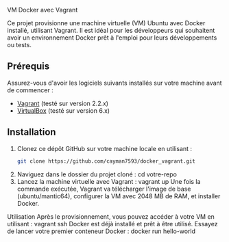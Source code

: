 VM Docker avec Vagrant

Ce projet provisionne une machine virtuelle (VM) Ubuntu avec Docker installé, utilisant Vagrant. Il est idéal pour les développeurs qui souhaitent avoir un environnement Docker prêt à l'emploi pour leurs développements ou tests.

## Prérequis

Assurez-vous d'avoir les logiciels suivants installés sur votre machine avant de commencer :

- [Vagrant](https://www.vagrantup.com/downloads.html) (testé sur version 2.2.x)
- [VirtualBox](https://www.virtualbox.org/wiki/Downloads) (testé sur version 6.x)

## Installation

1. Clonez ce dépôt GitHub sur votre machine locale en utilisant :
   ```bash
   git clone https://github.com/cayman7593/docker_vagrant.git

2.  Naviguez dans le dossier du projet cloné :
cd votre-repo
3. Lancez la machine virtuelle avec Vagrant :
vagrant up
Une fois la commande exécutée, Vagrant va télécharger l'image de base (ubuntu/mantic64), configurer la VM avec 2048 MB de RAM, et installer Docker.

Utilisation
Après le provisionnement, vous pouvez accéder à votre VM en utilisant :
vagrant ssh
Docker est déjà installé et prêt à être utilisé. Essayez de lancer votre premier conteneur Docker :
docker run hello-world 
   
